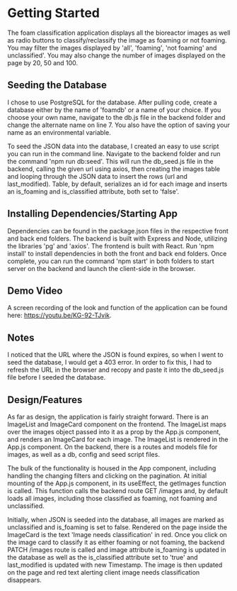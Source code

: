 # Getting Started

The foam classification application displays all the bioreactor images as well as radio buttons to classify/reclassify the image as foaming or not foaming.  You may filter the images displayed by 'all', 'foaming', 'not foaming' and unclassified'.  You may also change the number of images displayed on the page by 20, 50 and 100.

## Seeding the Database

I chose to use PostgreSQL for the database.  After pulling code, create a database either by the name of 'foamdb' or a name of your choice.  If you choose your own name, navigate to the db.js file in the backend folder and change the alternate name on line 7.  You also have the option of saving your name as an environmental variable.

To seed the JSON data into the database, I created an easy to use script you can run in the command line.  Navigate to the backend folder and run the command 'npm run db:seed'. This will run the db_seed.js file in the backend, calling the given url using axios, then creating the images table and looping through the JSON data to insert the rows (url and last_modified).  Table, by default, serializes an id for each image and inserts an is_foaming and is_classified attribute, both set to 'false'.

## Installing Dependencies/Starting App

Dependencies can be found in the package.json files in the respective front and back end folders.  The backend is built with Express and Node, utilizing the libraries 'pg' and 'axios'.  The frontend is built with React.  Run 'npm install' to install dependencies in both the front and back end folders.  Once complete, you can run the command 'npm start' in both folders to start server on the backend and launch the client-side in the browser.

## Demo Video

A screen recording of the look and function of the application can be found here: https://youtu.be/KG-92-TJvik.

## Notes

I noticed that the URL where the JSON is found expires, so when I went to seed the database, I would get a 403 error.  In order to fix this, I had to refresh the URL in the browser and recopy and paste it into the db_seed.js file before I seeded the database.

## Design/Features

As far as design, the application is fairly straight forward. There is an ImageList and ImageCard component on the frontend.  The ImageList maps over the images object passed into it as a prop by the App.js component, and renders an ImageCard for each image.  The ImageList is rendered in the App.js component.  On the backend, there is a routes and models file for images, as well as a db, config and seed script files.  

The bulk of the functionality is housed in the App component, including handling the changing filters and clicking on the pagination.  At initial mounting of the App.js component, in its useEffect, the getImages function is called.  This function calls the backend route GET /images and, by default loads all images, including those classified as foaming, not foaming and unclassified.  

Initially, when JSON is seeded into the database, all images are marked as unclassified and is_foaming is set to false.  Rendered on the page inside the ImageCard is the text 'Image needs classification' in red.  Once you click on the image card to classify it as either foaming or not foaming, the backend PATCH /images route is called and image attribute is_foaming is updated in the database as well as the is_classified attribute set to 'true' and last_modified is updated with new Timestamp.  The image is then updated on the page and red text alerting client image needs classification disappears.   


